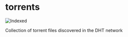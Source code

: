 torrents 
========
![Indexed](https://img.shields.io/badge/indexed-250768-blue)

Collection of torrent files discovered in the DHT network
